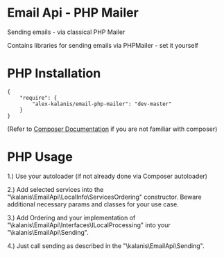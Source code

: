 # Email Api - PHP Mailer 

Sending emails - via classical PHP Mailer 

Contains libraries for sending emails via PHPMailer - set it yourself 

# PHP Installation

```
{
    "require": {
        "alex-kalanis/email-php-mailer": "dev-master"
    }
}
```

(Refer to [Composer Documentation](https://github.com/composer/composer/blob/master/doc/00-intro.md#introduction) if you are not
familiar with composer)


# PHP Usage

1.) Use your autoloader (if not already done via Composer autoloader)

2.) Add selected services into the "\kalanis\EmailApi\LocalInfo\ServicesOrdering" constructor. Beware additional necessary params and classes for your use case.

3.) Add Ordering and your implementation of "\kalanis\EmailApi\Interfaces\ILocalProcessing" into your "\kalanis\EmailApi\Sending".

4.) Just call sending as described in the "\kalanis\EmailApi\Sending".
